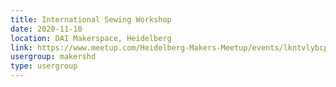 ```yaml
---
title: International Sewing Workshop
date: 2020-11-10
location: DAI Makerspace, Heidelberg
link: https://www.meetup.com/Heidelberg-Makers-Meetup/events/lkntvlybcpbnb/
usergroup: makershd
type: usergroup
---
```


